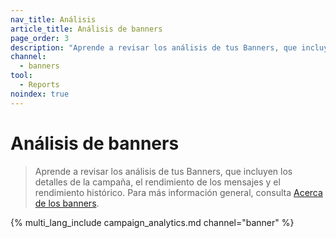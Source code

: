 ```yaml
---
nav_title: Análisis
article_title: Análisis de banners
page_order: 3
description: "Aprende a revisar los análisis de tus Banners, que incluyen los detalles de la campaña, el rendimiento de los mensajes y el rendimiento histórico."
channel:
  - banners
tool:
  - Reports
noindex: true
---
```


# Análisis de banners

> Aprende a revisar los análisis de tus Banners, que incluyen los detalles de la campaña, el rendimiento de los mensajes y el rendimiento histórico. Para más información general, consulta [Acerca de los banners]({{site.baseurl}}/developer_guide/banners).

{% multi_lang_include campaign_analytics.md channel="banner" %}